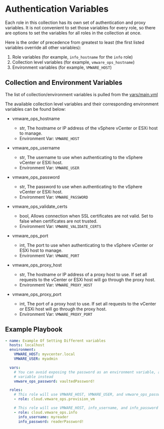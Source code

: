 # Authentication Variables

Each role in this collection has its own set of authentication and proxy variables. It is not convenient to set those variables for every role, so there are options to set the variables for all roles in the collection at once.

Here is the order of precedence from greatest to least (the first listed variables override all other variables):

1. Role variables (for example, `info_hostname` for the `info` role)
2. Collection level variables (for example, `vmware_ops_hostname`)
3. Environment variables (for example, `VMWARE_HOST`)

## Collection and Environment Variables

The list of collection/environment variables is pulled from the [vars/main.yml](https://github.com/redhat-cop/cloud.vmware_ops/blob/main/vars/main.yml)

The available collection level variables and their corresponding environment variables can be found below:

- vmware_ops_hostname
    * str, The hostname or IP address of the vSphere vCenter or ESXi host to manage.
    * Environment Var: `VMWARE_HOST`

- vmware_ops_username
    * str, The username to use when authenticating to the vSphere vCenter or ESXi host.
    * Environment Var: `VMWARE_USER`

- vmware_ops_password
    * str, The password to use when authenticating to the vSphere vCenter or ESXi host.
    * Environment Var: `VMWARE_PASSWORD`

- vmware_ops_validate_certs
    * bool, Allows connection when SSL certificates are not valid. Set to false when certificates are not trusted.
    * Environment Var: `VMWARE_VALIDATE_CERTS`

- vmware_ops_port
    * int, The port to use when authenticating to the vSphere vCenter or ESXi host to manage.
    * Environment Var: `VMWARE_PORT`

- vmware_ops_proxy_host
    * str, The hostname or IP address of a proxy host to use. If set all requests to the vCenter or ESXi host will go through the proxy host.
    * Environment Var: `VMWARE_PROXY_HOST`

- vmware_ops_proxy_port
    * int, The port of a proxy host to use. If set all requests to the vCenter or ESXi host will go through the proxy host.
    * Environment Var: `VMWARE_PROXY_PORT`

## Example Playbook

```yaml
- name: Example Of Setting Different variables
  hosts: localhost
  environment:
    VMWARE_HOST: myvcenter.local
    VMWARE_USER: myadmin

  vars:
    # You can avoid exposing the password as an environment variable, and leverage ansible-vault by using the collection level
    # variable instead
    vmware_ops_password: vaultedPassword!

  roles:
    # This role will use VMWARE_HOST, VMWARE_USER, and vmware_ops_password
    - role: cloud.vmware_ops.provision_vm

    # This role will use VMWARE_HOST, info_username, and info_password
    - role: cloud.vmware_ops.info
      info_username: myreader
      info_password: readerPassword!
```
